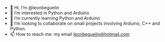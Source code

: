 - 👋 Hi, I’m @leonbeguelin
- 👀 I’m interested in Python and Arduino
- 🌱 I’m currently learning Python and Arduino
- 💞️ I’m looking to collaborate on small projects involving Arduino, C++ and Python.
- 📫 How to reach me: my email leonbeguelin@hotmail.com

<!---
leonbeguelin/leonbeguelin is a ✨ special ✨ repository because its `README.md` (this file) appears on your GitHub profile.
You can click the Preview link to take a look at your changes.
--->
